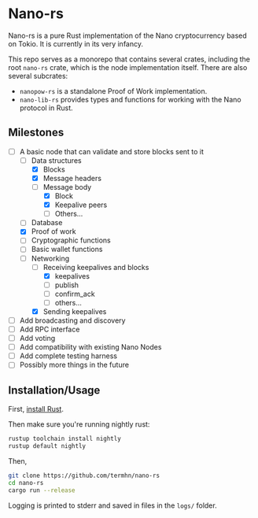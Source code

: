 # Nano-rs

Nano-rs is a pure Rust implementation of the Nano cryptocurrency based on Tokio. It is currently in its very infancy.

This repo serves as a monorepo that contains several crates, including the root `nano-rs` crate, which is the node implementation itself. There are also several subcrates:

- `nanopow-rs` is a standalone Proof of Work implementation.
- `nano-lib-rs` provides types and functions for working with the Nano protocol in Rust.

## Milestones

- [ ] A basic node that can validate and store blocks sent to it
  - [ ] Data structures
    - [x] Blocks
    - [x] Message headers
    - [ ] Message body
      - [x] Block
      - [X] Keepalive peers
      - [ ] Others...
  - [ ] Database
  - [x] Proof of work
  - [ ] Cryptographic functions
  - [ ] Basic wallet functions
  - [ ] Networking
    - [ ] Receiving keepalives and blocks
      - [x] keepalives
      - [ ] publish
      - [ ] confirm_ack
      - [ ] others...
    - [x] Sending keepalives
- [ ] Add broadcasting and discovery
- [ ] Add RPC interface
- [ ] Add voting
- [ ] Add compatibility with existing Nano Nodes
- [ ] Add complete testing harness
- [ ] Possibly more things in the future

## Installation/Usage

First, [install Rust](https://rustup.rs/).

Then make sure you're running nightly rust:

```sh
rustup toolchain install nightly
rustup default nightly
```

Then,

```sh
git clone https://github.com/termhn/nano-rs
cd nano-rs
cargo run --release
```

Logging is printed to stderr and saved in files in the `logs/` folder.

